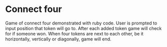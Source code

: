 # Connect four

Game of connect four demonstrated with ruby code. User is prompted to input position that token will go to. After each added token game will check for if someone won. When four tokens are next to each other, be it horizontally, vertically or diagonally, game will end.